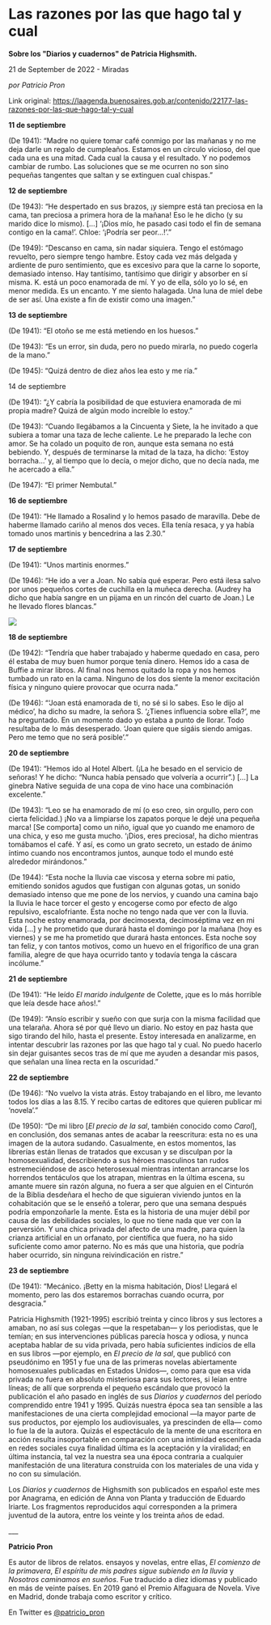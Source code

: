 # Las razones por las que hago tal y cual

**Sobre los "Diarios y cuadernos" de Patricia Highsmith.**

21 de September de 2022 - Miradas

_por Patricio Pron_

Link original: https://laagenda.buenosaires.gob.ar/contenido/22177-las-razones-por-las-que-hago-tal-y-cual



**11 de septiembre**




(De 1941): “Madre no quiere tomar café conmigo por las mañanas y no me deja darle un regalo de cumpleaños. Estamos en un círculo vicioso, del que cada una es una mitad. Cada cual la causa y el resultado. Y no podemos cambiar de rumbo. Las soluciones que se me ocurren no son sino pequeñas tangentes que saltan y se extinguen cual chispas.”




**12 de septiembre**




(De 1943): “He despertado en sus brazos, ¡y siempre está tan preciosa en la cama, tan preciosa a primera hora de la mañana! Eso le he dicho (y su marido dice lo mismo). […] ‘¡Dios mío, he pasado casi todo el fin de semana contigo en la cama!’. Chloe: ‘¡Podría ser peor…!’.”




(De 1949): “Descanso en cama, sin nadar siquiera. Tengo el estómago revuelto, pero siempre tengo hambre. Estoy cada vez más delgada y ardiente de puro sentimiento, que es excesivo para que la carne lo soporte, demasiado intenso. Hay tantísimo, tantísimo que dirigir y absorber en sí misma. K. está un poco enamorada de mí. Y yo de ella, sólo yo lo sé, en menor medida. Es un encanto. Y me siento halagada. Una luna de miel debe de ser así. Una existe a fin de existir como una imagen.”




**13 de septiembre**




(De 1941): “El otoño se me está metiendo en los huesos.”




(De 1943): “Es un error, sin duda, pero no puedo mirarla, no puedo cogerla de la mano.”




(De 1945): “Quizá dentro de diez años lea esto y me ría.”




14 de septiembre




(De 1941): “¿Y cabría la posibilidad de que estuviera enamorada de mi propia madre? Quizá de algún modo increíble lo estoy.”




(De 1943): “Cuando llegábamos a la Cincuenta y Siete, la he invitado a que subiera a tomar una taza de leche caliente. Le he preparado la leche con amor. Se ha colado un poquito de ron, aunque esta semana no está bebiendo. Y, después de terminarse la mitad de la taza, ha dicho: ‘Estoy borracha…’ y, al tiempo que lo decía, o mejor dicho, que no decía nada, me he acercado a ella.”




(De 1947): “El primer Nembutal.”




**16 de septiembre**




(De 1941): “He llamado a Rosalind y lo hemos pasado de maravilla. Debe de haberme llamado cariño al menos dos veces. Ella tenía resaca, y ya había tomado unos martinis y bencedrina a las 2.30.”




**17 de septiembre**




(De 1941): “Unos martinis enormes.”




(De 1946): “He ido a ver a Joan. No sabía qué esperar. Pero está ilesa salvo por unos pequeños cortes de cuchilla en la muñeca derecha. (Audrey ha dicho que había sangre en un pijama en un rincón del cuarto de Joan.) Le he llevado flores blancas.”




![](https://cdn.feater.me/files/images/506395/7b1a3c04-dac4-4b19-9351-c95a278fe512.jpeg)




**18 de septiembre**




(De 1942): “Tendría que haber trabajado y haberme quedado en casa, pero él estaba de muy buen humor porque tenía dinero. Hemos ido a casa de Buffie a mirar libros. Al final nos hemos quitado la ropa y nos hemos tumbado un rato en la cama. Ninguno de los dos siente la menor excitación física y ninguno quiere provocar que ocurra nada.”




(De 1946): “‘Joan está enamorada de ti, no sé si lo sabes. Eso le dijo al médico’, ha dicho su madre, la señora S. ‘¿Tienes influencia sobre ella?’, me ha preguntado. En un momento dado yo estaba a punto de llorar. Todo resultaba de lo más desesperado. ‘Joan quiere que sigáis siendo amigas. Pero me temo que no será posible’.”




**20 de septiembre**




(De 1941): “Hemos ido al Hotel Albert. (¡La he besado en el servicio de señoras! Y he dicho: “Nunca había pensado que volvería a ocurrir”.) […] La ginebra Native seguida de una copa de vino hace una combinación excelente.”




(De 1943): “Leo se ha enamorado de mí (o eso creo, sin orgullo, pero con cierta felicidad.) ¡No va a limpiarse los zapatos porque le dejé una pequeña marca! [Se comporta] como un niño, igual que yo cuando me enamoro de una chica, y eso me gusta mucho. ‘¡Dios, eres preciosa!, ha dicho mientras tomábamos el café. Y así, es como un grato secreto, un estado de ánimo íntimo cuando nos encontramos juntos, aunque todo el mundo esté alrededor mirándonos.”




(De 1944): “Esta noche la lluvia cae viscosa y eterna sobre mi patio, emitiendo sonidos agudos que fustigan con algunas gotas, un sonido demasiado intenso que me pone de los nervios, y cuando una camina bajo la lluvia le hace torcer el gesto y encogerse como por efecto de algo repulsivo, escalofriante. Esta noche no tengo nada que ver con la lluvia. Esta noche estoy enamorada, por decimosexta, decimoséptima vez en mi vida […] y he prometido que durará hasta el domingo por la mañana (hoy es viernes) y se me ha prometido que durará hasta entonces. Esta noche soy tan feliz, y con tantos motivos, como un huevo en el frigorífico de una gran familia, alegre de que haya ocurrido tanto y todavía tenga la cáscara incólume.”




**21 de septiembre**




(De 1941): “He leído *El marido indulgente* de Colette, ¡que es lo más horrible que leía desde hace años!.”




(De 1949): “Ansío escribir y sueño con que surja con la misma facilidad que una telaraña. Ahora sé por qué llevo un diario. No estoy en paz hasta que sigo tirando del hilo, hasta el presente. Estoy interesada en analizarme, en intentar descubrir las razones por las que hago tal y cual. No puedo hacerlo sin dejar guisantes secos tras de mí que me ayuden a desandar mis pasos, que señalan una línea recta en la oscuridad.”




**22 de septiembre**




(De 1946): “No vuelvo la vista atrás. Estoy trabajando en el libro, me levanto todos los días a las 8.15. Y recibo cartas de editores que quieren publicar mi ‘novela’.”




(De 1950): “De mi libro [*El precio de la sal*, también conocido como *Carol*], en conclusión, dos semanas antes de acabar la reescritura: esta no es una imagen de la autora sudando. Casualmente, en estos momentos, las librerías están llenas de tratados que excusan y se disculpan por la homosexualidad, describiendo a sus héroes masculinos tan rudos estremeciéndose de asco heterosexual mientras intentan arrancarse los horrendos tentáculos que los atrapan, mientras en la última escena, su amante muere sin razón alguna, no fuera a ser que alguien en el Cinturón de la Biblia desdeñara el hecho de que siguieran viviendo juntos en la cohabitación que se le enseñó a tolerar, pero que una semana después podría emponzoñarle la mente. Esta es la historia de una mujer débil por causa de las debilidades sociales, lo que no tiene nada que ver con la perversión. Y una chica privada del afecto de una madre, para quien la crianza artificial en un orfanato, por científica que fuera, no ha sido suficiente como amor paterno. No es más que una historia, que podría haber ocurrido, sin ninguna reivindicación en ristre.”




**23 de septiembre**




(De 1941): “Mecánico. ¡Betty en la misma habitación, Dios! Llegará el momento, pero las dos estaremos borrachas cuando ocurra, por desgracia.”




Patricia Highsmith (1921-1995) escribió treinta y cinco libros y sus lectores a amaban, no así sus colegas —que la respetaban— y los periodistas, que le temían; en sus intervenciones públicas parecía hosca y odiosa, y nunca aceptaba hablar de su vida privada, pero había suficientes indicios de ella en sus libros —por ejemplo, en *El precio de la sal*, que publicó con pseudónimo en 1951 y fue una de las primeras novelas abiertamente homosexuales publicadas en Estados Unidos—, como para que esa vida privada no fuera en absoluto misteriosa para sus lectores, si leían entre líneas; de allí que sorprenda el pequeño escándalo que provocó la publicación el año pasado en inglés de sus *Diarios y cuadernos* del período comprendido entre 1941 y 1995. Quizás nuestra época sea tan sensible a las manifestaciones de una cierta complejidad emocional —la mayor parte de sus productos, por ejemplo los audiovisuales, ya prescinden de ella— como lo fue la de la autora. Quizás el espectáculo de la mente de una escritora en acción resulta insoportable en comparación con una intimidad escenificada en redes sociales cuya finalidad última es la aceptación y la viralidad; en última instancia, tal vez la nuestra sea una época contraria a cualquier manifestación de una literatura construida con los materiales de una vida y no con su simulación.




Los *Diarios y cuadernos* de Highsmith son publicados en español este mes por Anagrama, en edición de Anna von Planta y traducción de Eduardo Iriarte. Los fragmentos reproducidos aquí corresponden a la primera juventud de la autora, entre los veinte y los treinta años de edad.




\_\_\_




**Patricio Pron**




Es autor de libros de relatos. ensayos y novelas, entre ellas, *El comienzo de la primavera*, *El espíritu de mis padres sigue subiendo en la lluvia* y *Nosotros caminamos en sueños*. Fue traducido a diez idiomas y publicado en más de veinte países. En 2019 ganó el Premio Alfaguara de Novela. Vive en Madrid, donde trabaja como escritor y crítico.




En Twitter es [@patricio\_pron](https://twitter.com/patricio_pron)




